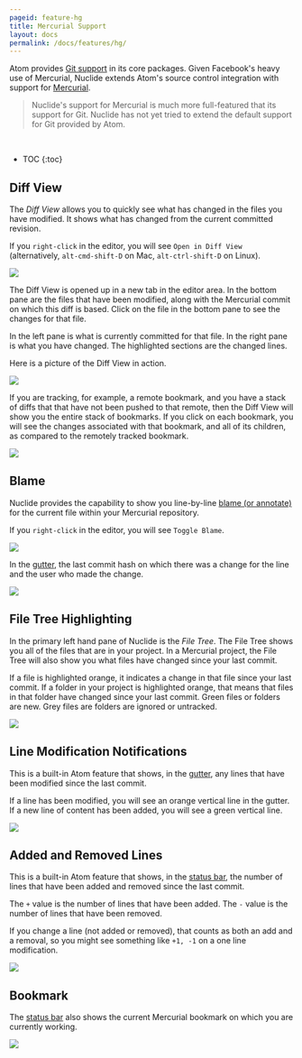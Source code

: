 ```yaml
---
pageid: feature-hg
title: Mercurial Support
layout: docs
permalink: /docs/features/hg/
---
```


Atom provides [Git support](https://atom.io/docs/v1.5.3/using-atom-version-control-in-atom) in its
core packages. Given Facebook's heavy use of Mercurial, Nuclide extends Atom's source control
integration with support for [Mercurial](https://www.mercurial-scm.org/).

> Nuclide's support for Mercurial is much more full-featured that its support for Git. Nuclide
> has not yet tried to extend the default support for Git provided by Atom.

<br/>

* TOC
{:toc}

## Diff View

The *Diff View* allows you to quickly see what has changed in the files you have modified. It
shows what has changed from the current committed revision.

If you `right-click` in the editor, you will see `Open in Diff View` (alternatively,
`alt-cmd-shift-D` on Mac, `alt-ctrl-shift-D` on Linux).

![](/static/images/docs/feature-hg-diff-view-access.png)

The Diff View is opened up in a new tab in the editor area. In the bottom pane are the files that
have been modified, along with the Mercurial commit on which this diff is based. Click on the file
in the bottom pane to see the changes for that file.

In the left pane is what is currently committed for that file. In the right pane is what you have
changed. The highlighted sections are the changed lines.

Here is a picture of the Diff View in action.

![](/static/images/docs/feature-hg-diff-view-actual.png)

If you are tracking, for example, a remote bookmark, and you have a stack of diffs that that have
not been pushed to that remote, then the Diff View will show you the entire stack of bookmarks.
If you click on each bookmark, you will see the changes associated with that bookmark, and all of its
children, as compared to the remotely tracked bookmark.

![](/static/images/docs/feature-hg-diff-view-stacked.png)

## Blame

Nuclide provides the capability to show you line-by-line
[blame (or annotate)](https://selenic.com/hg/help/annotate) for the current file within your
Mercurial repository.

If you `right-click` in the editor, you will see `Toggle Blame`.

![](/static/images/docs/feature-hg-blame-access.png)

In the [gutter](/docs/editor/basics/#gutter), the last commit hash on which there was a change for
the line and the user who made the change.

![](/static/images/docs/feature-hg-blame-gutter.png)

## File Tree Highlighting

In the primary left hand pane of Nuclide is the *File Tree*. The File Tree shows you all of the
files that are in your project. In a Mercurial project, the File Tree will also show you what
files have changed since your last commit.

If a file is highlighted orange, it indicates a change in that file since your last commit. If a
folder in your project is highlighted orange, that means that files in that folder have changed
since your last commit. Green files or folders are new. Grey files are folders are ignored or
untracked.

![](/static/images/docs/feature-hg-file-tree-highlight.png)

## Line Modification Notifications

This is a built-in Atom feature that shows, in the [gutter](/docs/editor/basics/#gutter), any lines
that have been modified since the last commit.

If a line has been modified, you will see an orange vertical line in the gutter. If a new line of
content has been added, you will see a green vertical line.

![](/static/images/docs/feature-hg-line-modifications.png)

## Added and Removed Lines

This is a built-in Atom feature that shows, in the [status bar](/docs/editor/basics/#status-bar),
the number of lines that have been added and removed since the last commit.

The `+` value is the number of lines that have been added. The `-` value is the number of lines
that have been removed.

If you change a line (not added or removed), that counts as both an add and a removal, so you
might see something like `+1, -1` on a one line modification.

![](/static/images/docs/feature-hg-number-of-line-changes.png)

## Bookmark

The [status bar](/docs/editor/basics/#status-bars) also shows the current Mercurial bookmark on
which you are currently working.

![](/static/images/docs/feature-hg-bookmark.png)

